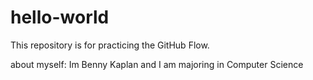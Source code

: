 # hello-world
This repository is for practicing the GitHub Flow.


about myself: Im Benny Kaplan and I am majoring in Computer Science 
